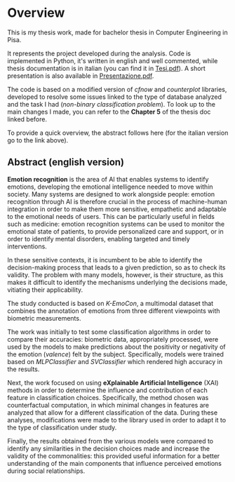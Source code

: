 # Overview

This is my thesis work, made for bachelor thesis in Computer Engineering in Pisa.

It represents the project developed during the analysis. Code is implemented in Python, it's written in english and well commented, while thesis documentation is in italian (you can find it in [Tesi.pdf](/Tesi.pdf)). A short presentation is also available in [Presentazione.pdf](/Presentazione.pdf).

The code is based on a modified version of _cfnow_ and _counterplot_ libraries, developed to resolve some issues linked to the type of database analyzed and the task I had (_non-binary classification problem_). To look up to the main changes I made, you can refer to the **Chapter 5** of the thesis doc linked before.

To provide a quick overview, the abstract follows here (for the italian version go to the link above).

## Abstract (english version)

**Emotion recognition** is the area of AI that enables systems to identify emotions, developing the emotional intelligence needed to move within society. Many systems are designed to work alongside people: emotion recognition through AI is therefore crucial in the process of machine-human integration in order to make them more sensitive, empathetic and adaptable to the emotional needs of users. This can be particularly useful in fields such as medicine: emotion recognition systems can be used to monitor the emotional state of patients, to provide personalized care and support, or in order to identify mental disorders, enabling targeted and timely interventions. 

In these sensitive contexts, it is incumbent to be able to identify the decision-making process that leads to a given prediction, so as to check its validity. The problem with many models, however, is their structure, as this makes it difficult to identify the mechanisms underlying the decisions made, vitiating their applicability.

The study conducted is based on _K-EmoCon_, a multimodal dataset that combines the annotation of emotions from three different viewpoints with biometric measurements.

The work was initially to test some classification algorithms in order to compare their accuracies: biometric data, appropriately processed, were used by the models to make predictions about the positivity or negativity of the emotion (_valence_) felt by the subject. Specifically, models were trained based on _MLPClassifier_ and _SVClassifier_ which rendered high accuracy in the results.

Next, the work focused on using **eXplainable Artificial Intelligence** (XAI) methods in order to determine the influence and contribution of each feature in classification choices. Specifically, the method chosen was counterfactual computation, in which minimal changes in features are analyzed that allow for a different classification of the data. During these analyses, modifications were made to the library used in order to adapt it to the type of classification under study. 

Finally, the results obtained from the various models were compared to identify any similarities in the decision choices made and increase the validity of the commonalities: this provided useful information for a better understanding of the main components that influence perceived emotions during social relationships.
